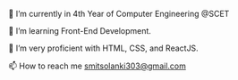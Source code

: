 🔭 I’m currently in 4th Year of Computer Engineering @SCET

🌱 I’m learning Front-End Development.

🤝 I’m very proficient with HTML, CSS, and ReactJS.

📫 How to reach me smitsolanki303@gmail.com

<!---
5HA-D0W/5HA-D0W is a ✨ special ✨ repository because its `README.md` (this file) appears on your GitHub profile.
You can click the Preview link to take a look at your changes.
--->
